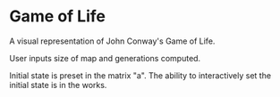 # Game of Life

A visual representation of John Conway's Game of Life.

User inputs size of map and generations computed.

Initial state is preset in the matrix "a". The ability to interactively set the initial state is in the works.
